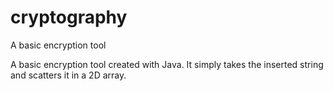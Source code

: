 # cryptography
A basic encryption tool

A basic encryption tool created with Java. 
It simply takes the inserted string and scatters it in a 2D array.
